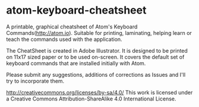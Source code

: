 # atom-keyboard-cheatsheet
A printable, graphical cheatsheet of Atom's Keyboard Commands(http://atom.io). Suitable for printing, laminating, helping learn or teach the commands used with the application. 

The CheatSheet is created in Adobe Illustrator. It is designed to be printed on 11x17 sized paper or to be used on-screen. It covers the default set of keyboard commands that are installed initially with Atom. 

Please submit any suggestions, additions of corrections as Issues and I'll try to incorporate them.

http://creativecommons.org/licenses/by-sa/4.0/
This work is licensed under a Creative Commons Attribution-ShareAlike 4.0 International License.
